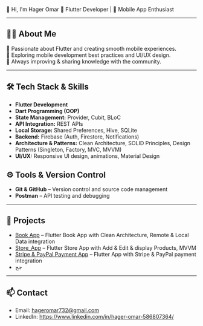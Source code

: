 👋 Hi, I'm Hager Omar
🚀 Flutter Developer | 📱 Mobile App Enthusiast

---

## 👨‍💻 About Me
💙 Passionate about Flutter and creating smooth mobile experiences.  
📱 Exploring mobile development best practices and UI/UX design.  
🌱 Always improving & sharing knowledge with the community.  

---

## 🛠 Tech Stack & Skills
- **Flutter Development**  
- **Dart Programming (OOP)**  
- **State Management:** Provider, Cubit, BLoC  
- **API Integration:** REST APIs  
- **Local Storage:** Shared Preferences, Hive, SQLite  
- **Backend:** Firebase (Auth, Firestore, Notifications)  
- **Architecture & Patterns:** Clean Architecture, SOLID Principles, Design Patterns (Singleton, Factory, MVC, MVVM)  
- **UI/UX:** Responsive UI design, animations, Material Design
  
## ⚙️ Tools & Version Control
- **Git & GitHub** – Version control and source code management  
- **Postman** – API testing and debugging
---

## 📂 Projects
-  [Book App](https://github.com/hageromar00/Bookly_app) – Flutter Book App with Clean Architecture, Remote & Local Data integration
- [Store_App](https://github.com/hageromar00/Store_Application) – Flutter Store App with Add & Edit & display Products, MVVM
- [Stripe & PayPal Payment App](https://github.com/hageromar00/stripe_payment) – Flutter App with Stripe & PayPal payment integration
- جج

---

## 📫 Contact
- Email: hageromar732@gmail.com
- LinkedIn: https://www.linkedin.com/in/hager-omar-586807364/
